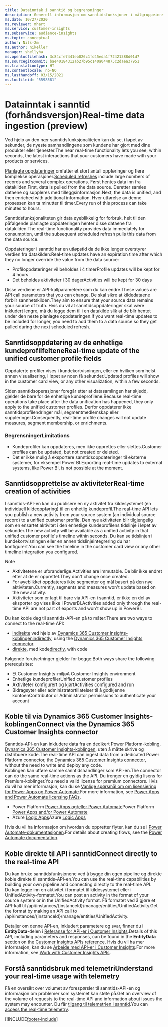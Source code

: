 ```yaml
---
title: Datainntak i sanntid og begrensninger
description: Generell informasjon om sanntidsfunksjoner i målgruppeinnsikt.
ms.date: 10/27/2020
ms.reviewer: mhart
ms.service: customer-insights
ms.subservice: audience-insights
ms.topic: conceptual
author: Nils-2m
ms.author: nikeller
manager: shellyha
ms.openlocfilehash: 3c84cfe7441eb026c1fd45eda1f72421388d01d7
ms.sourcegitcommit: bae40184312ab27b95c140a044875c2daea37951
ms.translationtype: HT
ms.contentlocale: nb-NO
ms.lasthandoff: 03/15/2021
ms.locfileid: "5598581"
---
```

# <a name="real-time-data-ingestion-preview"></a><span data-ttu-id="330b1-103">Datainntak i sanntid (forhåndsversjon)</span><span class="sxs-lookup"><span data-stu-id="330b1-103">Real-time data ingestion (preview)</span></span>

<span data-ttu-id="330b1-104">Ved hjelp av den nær sanntidsfunksjonaliteten kan du se, i løpet av sekunder, de nyeste samhandlingene som kundene har gjort med dine produkter eller tjenester.</span><span class="sxs-lookup"><span data-stu-id="330b1-104">The near real-time functionality lets you see, within seconds, the latest interactions that your customers have made with your products or services.</span></span>

<span data-ttu-id="330b1-105">[Planlagte oppdateringer](system.md#schedule-tab) omfatter et stort antall oppføringer og flere komplekse operasjoner.</span><span class="sxs-lookup"><span data-stu-id="330b1-105">[Scheduled refreshes](system.md#schedule-tab) include large numbers of records and several complex operations.</span></span> <span data-ttu-id="330b1-106">Først hentes data inn fra datakilden.</span><span class="sxs-lookup"><span data-stu-id="330b1-106">First, data is pulled from the data source.</span></span> <span data-ttu-id="330b1-107">Deretter samles dataene og suppleres med tilleggsinformasjon.</span><span class="sxs-lookup"><span data-stu-id="330b1-107">Next, the data is unified, and then enriched with additional information.</span></span> <span data-ttu-id="330b1-108">Hver utførelse av denne prosessen kan ta minutter til timer.</span><span class="sxs-lookup"><span data-stu-id="330b1-108">Every run of this process can take minutes to hours.</span></span>

<span data-ttu-id="330b1-109">Sanntidsfunksjonaliteten gir data øyeblikkelig for forbruk, helt til den påfølgende planlagte oppdateringen henter disse dataene fra datakilden.</span><span class="sxs-lookup"><span data-stu-id="330b1-109">The real-time functionality provides data immediately for consumption, until the subsequent scheduled refresh pulls this data from the data source.</span></span>

<span data-ttu-id="330b1-110">Oppdateringer i sanntid har en utløpstid da de ikke lenger overstyrer verdien fra datakilden:</span><span class="sxs-lookup"><span data-stu-id="330b1-110">Real-time updates have an expiration time after which they no longer override the value from the data source:</span></span>

- <span data-ttu-id="330b1-111">Profiloppdateringer vil beholdes i 4 timer</span><span class="sxs-lookup"><span data-stu-id="330b1-111">Profile updates will be kept for 4 hours</span></span>
- <span data-ttu-id="330b1-112">Det beholdes aktiviteter i 30 dager</span><span class="sxs-lookup"><span data-stu-id="330b1-112">Activities will be kept for 30 days</span></span>

<span data-ttu-id="330b1-113">Disse verdiene er API-kallparametere som du kan endre.</span><span class="sxs-lookup"><span data-stu-id="330b1-113">These values are API call parameters that you can change.</span></span> <span data-ttu-id="330b1-114">De skal sikre at kildedataene forblir sannhetskilden.</span><span class="sxs-lookup"><span data-stu-id="330b1-114">They aim to ensure that your source data remains your source of truth.</span></span> <span data-ttu-id="330b1-115">Hvis du vil at sanntidsoppdateringer skal være inkludert lengre, må du legge dem til i en datakilde slik at de blir hentet under den neste planlagte oppdateringen.</span><span class="sxs-lookup"><span data-stu-id="330b1-115">If you want real-time updates to be included for longer, you need to add them to a data source so they get pulled during the next scheduled refresh.</span></span>

## <a name="real-time-update-of-the-unified-customer-profile-fields"></a><span data-ttu-id="330b1-116">Sanntidsoppdatering av de enhetlige kundeprofilfeltene</span><span class="sxs-lookup"><span data-stu-id="330b1-116">Real-time update of the unified customer profile fields</span></span>

<span data-ttu-id="330b1-117">Oppdaterte profiler vises i kundekortvisningen, eller en hvilken som helst annen visualisering, i løpet av noen få sekunder.</span><span class="sxs-lookup"><span data-stu-id="330b1-117">Updated profiles will show in the customer card view, or any other visualization, within a few seconds.</span></span>

<span data-ttu-id="330b1-118">Siden sanntidsoperasjoner foregår etter at datasamlingen har skjedd, gjelder de bare for de enhetlige kundeprofilene.</span><span class="sxs-lookup"><span data-stu-id="330b1-118">Because real-time operations take place after the data unification has happened, they only apply to the unified customer profiles.</span></span> <span data-ttu-id="330b1-119">Derfor oppdaterer ikke sanntidsprofilendringer mål, segmentmedlemskap eller suppleringer.</span><span class="sxs-lookup"><span data-stu-id="330b1-119">Consequently, real-time profile changes will not update measures, segment membership, or enrichments.</span></span>

### <a name="limitations"></a><span data-ttu-id="330b1-120">Begrensninger</span><span class="sxs-lookup"><span data-stu-id="330b1-120">Limitations</span></span>

- <span data-ttu-id="330b1-121">Kundeprofiler kan oppdateres, men ikke opprettes eller slettes.</span><span class="sxs-lookup"><span data-stu-id="330b1-121">Customer profiles can be updated, but not created or deleted.</span></span>
- <span data-ttu-id="330b1-122">Det er ikke mulig å eksportere sanntidsoppdateringer til eksterne systemer, for eksempel Power BI.</span><span class="sxs-lookup"><span data-stu-id="330b1-122">Exporting real-time updates to external systems, like Power BI, is not possible at the moment.</span></span>

## <a name="real-time-creation-of-activities"></a><span data-ttu-id="330b1-123">Sanntidsopprettelse av aktiviteter</span><span class="sxs-lookup"><span data-stu-id="330b1-123">Real-time creation of activities</span></span>

<span data-ttu-id="330b1-124">I sanntids-API-en kan du publisere en ny aktivitet fra kildesystemet (en individuell kildeoppføring) til en enhetlig kundeprofil.</span><span class="sxs-lookup"><span data-stu-id="330b1-124">The real-time API lets you publish a new activity from your source system (an individual source record) to a unified customer profile.</span></span> <span data-ttu-id="330b1-125">Den nye aktiviteten blir tilgjengelig som en ensartet aktivitet i den enhetlige kundeprofilens tidslinje i løpet av sekunder.</span><span class="sxs-lookup"><span data-stu-id="330b1-125">The new activity will be available as a unified activity in that unified customer profile's timeline within seconds.</span></span> <span data-ttu-id="330b1-126">Du kan se tidslinjen i kundekortvisningen eller en annen tidslinjeintegrering du har konfigurert.</span><span class="sxs-lookup"><span data-stu-id="330b1-126">You can see the timeline in the customer card view or any other timeline integration you configured.</span></span>

> [!NOTE]
>
> - <span data-ttu-id="330b1-127">Aktivitetene er uforanderlige.</span><span class="sxs-lookup"><span data-stu-id="330b1-127">Activities are immutable.</span></span> <span data-ttu-id="330b1-128">De blir ikke endret etter at de er opprettet.</span><span class="sxs-lookup"><span data-stu-id="330b1-128">They don't change once created.</span></span>
> - <span data-ttu-id="330b1-129">For øyeblikket oppdateres ikke segmenter og mål basert på den nye aktiviteten.</span><span class="sxs-lookup"><span data-stu-id="330b1-129">Currently, segments and measures won't update based on the new activity.</span></span>
> - <span data-ttu-id="330b1-130">Aktiviteter som er lagt til bare via API-en i sanntid, er ikke en del av eksporter og vises ikke i PowerBI.</span><span class="sxs-lookup"><span data-stu-id="330b1-130">Activities added only through the real-time API are not part of exports and won't show up in PowerBI.</span></span>

<span data-ttu-id="330b1-131">Du kan koble deg til sanntids-API-en på to måter:</span><span class="sxs-lookup"><span data-stu-id="330b1-131">There are two ways to connect to the real-time API:</span></span>

- <span data-ttu-id="330b1-132">[indirekte](#connect-via-the-dynamics-365-customer-insights-connector) ved hjelp av [Dynamics 365 Customer Insights-koblingen](/connectors/customerinsights/)</span><span class="sxs-lookup"><span data-stu-id="330b1-132">[indirectly](#connect-via-the-dynamics-365-customer-insights-connector), using the [Dynamics 365 Customer Insights connector](/connectors/customerinsights/)</span></span>
- <span data-ttu-id="330b1-133">[direkte](#connect-directly-to-the-real-time-api), med kode</span><span class="sxs-lookup"><span data-stu-id="330b1-133">[directly](#connect-directly-to-the-real-time-api), with code</span></span>

<span data-ttu-id="330b1-134">Følgende forutsetninger gjelder for begge:</span><span class="sxs-lookup"><span data-stu-id="330b1-134">Both ways share the following prerequisites:</span></span>

- <span data-ttu-id="330b1-135">Et Customer Insights-miljø</span><span class="sxs-lookup"><span data-stu-id="330b1-135">A Customer Insights environment</span></span>
- <span data-ttu-id="330b1-136">Enhetlige kundeprofiler</span><span class="sxs-lookup"><span data-stu-id="330b1-136">Unified customer profiles</span></span>
- <span data-ttu-id="330b1-137">Aktiviteter konfigurert og kjørt</span><span class="sxs-lookup"><span data-stu-id="330b1-137">Activities configured and run</span></span>
- <span data-ttu-id="330b1-138">Bidragsyter eller administratortillatelser til å godkjenne kontoen</span><span class="sxs-lookup"><span data-stu-id="330b1-138">Contributor or Administrator permissions to authenticate your account</span></span>

## <a name="connect-via-the-dynamics-365-customer-insights-connector"></a><span data-ttu-id="330b1-139">Koble til via Dynamics 365 Customer Insights-koblingen</span><span class="sxs-lookup"><span data-stu-id="330b1-139">Connect via the Dynamics 365 Customer Insights connector</span></span>

<span data-ttu-id="330b1-140">Sanntids-API-en kan inkludere data fra en dedikert Power Platform-kobling, [Dynamics 365 Customer Insights-koblingen](/connectors/customerinsights/), uten å måtte skrive og distribuere kode.</span><span class="sxs-lookup"><span data-stu-id="330b1-140">The real-time API can ingest data from a dedicated Power Platform connector, the [Dynamics 365 Customer Insights connector](/connectors/customerinsights/), without the need to write and deploy any code.</span></span>    
<span data-ttu-id="330b1-141">Koblingen kan utføre samme sanntidshandlinger som API-en.</span><span class="sxs-lookup"><span data-stu-id="330b1-141">The connector can do the same real-time actions as the API.</span></span> <span data-ttu-id="330b1-142">Du trenger en gyldig lisens for Premium-koblinger.</span><span class="sxs-lookup"><span data-stu-id="330b1-142">You need a valid license for premium connectors.</span></span> <span data-ttu-id="330b1-143">Hvis du vil ha mer informasjon, kan du se [Vanlige spørsmål om om lisensiering for Power Apps og Power Automate](/power-platform/admin/powerapps-flow-licensing-faq).</span><span class="sxs-lookup"><span data-stu-id="330b1-143">For more information, see [Power Apps and Power Automate licensing FAQs](/power-platform/admin/powerapps-flow-licensing-faq).</span></span>

- <span data-ttu-id="330b1-144">Power Platform [Power Apps og/eller Power Automate](/connectors/)</span><span class="sxs-lookup"><span data-stu-id="330b1-144">Power Platform [Power Apps and/or Power Automate](/connectors/)</span></span>
- <span data-ttu-id="330b1-145">Azure [Logic Apps](/azure/connectors/apis-list)</span><span class="sxs-lookup"><span data-stu-id="330b1-145">Azure [Logic Apps](/azure/connectors/apis-list)</span></span>

<span data-ttu-id="330b1-146">Hvis du vil ha informasjon om hvordan du oppretter flyter, kan du se i [Power Automate-dokumentasjonen](/power-automate/).</span><span class="sxs-lookup"><span data-stu-id="330b1-146">For details about creating flows, see the [Power Automate documentation](/power-automate/).</span></span>

## <a name="connect-directly-to-the-real-time-api"></a><span data-ttu-id="330b1-147">Koble direkte til API i sanntid</span><span class="sxs-lookup"><span data-stu-id="330b1-147">Connect directly to the real-time API</span></span>

<span data-ttu-id="330b1-148">Du kan bruke sanntidsfunksjonene ved å bygge din egen pipeline og direkte koble direkte til sanntids-API-en.</span><span class="sxs-lookup"><span data-stu-id="330b1-148">You can use the real-time capabilities by building your own pipeline and connecting directly to the real-time API.</span></span>    
<span data-ttu-id="330b1-149">Du kan legge inn en aktivitet i formatet til kildesystemet eller i UnifiedActivity-formatet.</span><span class="sxs-lookup"><span data-stu-id="330b1-149">You can post an activity in the format of your source system or in the UnifiedActivity format.</span></span> <span data-ttu-id="330b1-150">Få formatet ved å gjøre et API-kall til /api/instances/{instanceId}/manage/entities/UnifiedActivity.</span><span class="sxs-lookup"><span data-stu-id="330b1-150">Get the format by making an API call to /api/instances/{instanceId}/manage/entities/UnifiedActivity.</span></span>

<span data-ttu-id="330b1-151">Detaljer om denne API-en, inkludert parametere og svar, finner du i **EntityData**-delen i [Referanse for API-er i Customer Insights](https://developer.ci.ai.dynamics.com/api-details#api=CustomerInsights).</span><span class="sxs-lookup"><span data-stu-id="330b1-151">Details of this API, including parameters and responses, can be found in the **EntityData** section on the [Customer Insights APIs reference](https://developer.ci.ai.dynamics.com/api-details#api=CustomerInsights).</span></span> <span data-ttu-id="330b1-152">Hvis du vil ha mer informasjon, kan du se [Arbeide med API-er i Customer Insights](apis.md).</span><span class="sxs-lookup"><span data-stu-id="330b1-152">For more information, see [Work with Customer Insights APIs](apis.md).</span></span>

## <a name="understand-your-real-time-usage-with-telemetry"></a><span data-ttu-id="330b1-153">Forstå sanntidsbruk med telemetri</span><span class="sxs-lookup"><span data-stu-id="330b1-153">Understand your real-time usage with telemetry</span></span>

<span data-ttu-id="330b1-154">Få en oversikt over volumet av forespørsler til sanntids-API-en og informasjon om problemer som systemet kan støte på.</span><span class="sxs-lookup"><span data-stu-id="330b1-154">Get an overview of the volume of requests to the real-time API and information about issues the system may encounter.</span></span> <span data-ttu-id="330b1-155">Du får [tilgang til telemetrien i sanntid](system.md#api-usage-tab).</span><span class="sxs-lookup"><span data-stu-id="330b1-155">You can [access the real-time telemetry](system.md#api-usage-tab).</span></span> 


[!INCLUDE[footer-include](../includes/footer-banner.md)]